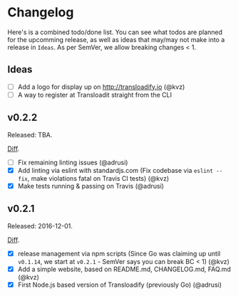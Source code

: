# Changelog

Here's is a combined todo/done list. You can see what todos are planned for the upcomming release, as well as ideas that may/may not make into a release in `Ideas`. As per SemVer, we allow breaking changes < 1.

## Ideas

- [ ] Add a logo for display up on http://transloadify.io (@kvz)
- [ ] A way to register at Transloadit straight from the CLI

## v0.2.2

Released: TBA.

[Diff](https://github.com/transloadit/transloadify/compare/v0.2.0...master).

- [ ] Fix remaining linting issues (@adrusi)
- [x] Add linting via eslint with standardjs.com (Fix codebase via `eslint --fix`, make violations fatal on Travis CI tests) (@kvz)
- [x] Make tests running & passing on Travis (@adrusi)

## v0.2.1

Released: 2016-12-01. 

[Diff](https://github.com/transloadit/transloadify/compare/v0.1.14...v0.1.0).

- [x] release management via npm scripts (Since Go was claiming up until `v0.1.14`, we start at `v0.2.1` - SemVer says you can break BC < 1) (@kvz)
- [x] Add a simple website, based on README.md, CHANGELOG.md, FAQ.md (@kvz)
- [x] First Node.js based version of Transloadify (previously Go) (@adrusi) 
